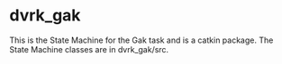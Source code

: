 dvrk_gak
========

This is the State Machine for the Gak task and is a catkin package. The State Machine classes are in dvrk_gak/src.
